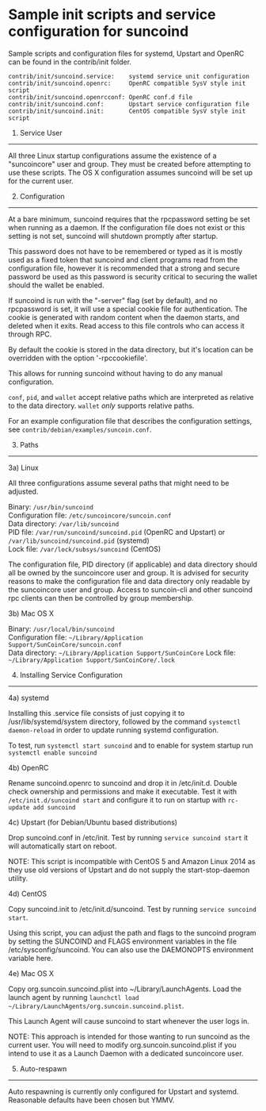 Sample init scripts and service configuration for suncoind
==========================================================

Sample scripts and configuration files for systemd, Upstart and OpenRC
can be found in the contrib/init folder.

    contrib/init/suncoind.service:    systemd service unit configuration
    contrib/init/suncoind.openrc:     OpenRC compatible SysV style init script
    contrib/init/suncoind.openrcconf: OpenRC conf.d file
    contrib/init/suncoind.conf:       Upstart service configuration file
    contrib/init/suncoind.init:       CentOS compatible SysV style init script

1. Service User
---------------------------------

All three Linux startup configurations assume the existence of a "suncoincore" user
and group.  They must be created before attempting to use these scripts.
The OS X configuration assumes suncoind will be set up for the current user.

2. Configuration
---------------------------------

At a bare minimum, suncoind requires that the rpcpassword setting be set
when running as a daemon.  If the configuration file does not exist or this
setting is not set, suncoind will shutdown promptly after startup.

This password does not have to be remembered or typed as it is mostly used
as a fixed token that suncoind and client programs read from the configuration
file, however it is recommended that a strong and secure password be used
as this password is security critical to securing the wallet should the
wallet be enabled.

If suncoind is run with the "-server" flag (set by default), and no rpcpassword is set,
it will use a special cookie file for authentication. The cookie is generated with random
content when the daemon starts, and deleted when it exits. Read access to this file
controls who can access it through RPC.

By default the cookie is stored in the data directory, but it's location can be overridden
with the option '-rpccookiefile'.

This allows for running suncoind without having to do any manual configuration.

`conf`, `pid`, and `wallet` accept relative paths which are interpreted as
relative to the data directory. `wallet` *only* supports relative paths.

For an example configuration file that describes the configuration settings,
see `contrib/debian/examples/suncoin.conf`.

3. Paths
---------------------------------

3a) Linux

All three configurations assume several paths that might need to be adjusted.

Binary:              `/usr/bin/suncoind`  
Configuration file:  `/etc/suncoincore/suncoin.conf`  
Data directory:      `/var/lib/suncoind`  
PID file:            `/var/run/suncoind/suncoind.pid` (OpenRC and Upstart) or `/var/lib/suncoind/suncoind.pid` (systemd)  
Lock file:           `/var/lock/subsys/suncoind` (CentOS)  

The configuration file, PID directory (if applicable) and data directory
should all be owned by the suncoincore user and group.  It is advised for security
reasons to make the configuration file and data directory only readable by the
suncoincore user and group.  Access to suncoin-cli and other suncoind rpc clients
can then be controlled by group membership.

3b) Mac OS X

Binary:              `/usr/local/bin/suncoind`  
Configuration file:  `~/Library/Application Support/SunCoinCore/suncoin.conf`  
Data directory:      `~/Library/Application Support/SunCoinCore`
Lock file:           `~/Library/Application Support/SunCoinCore/.lock`

4. Installing Service Configuration
-----------------------------------

4a) systemd

Installing this .service file consists of just copying it to
/usr/lib/systemd/system directory, followed by the command
`systemctl daemon-reload` in order to update running systemd configuration.

To test, run `systemctl start suncoind` and to enable for system startup run
`systemctl enable suncoind`

4b) OpenRC

Rename suncoind.openrc to suncoind and drop it in /etc/init.d.  Double
check ownership and permissions and make it executable.  Test it with
`/etc/init.d/suncoind start` and configure it to run on startup with
`rc-update add suncoind`

4c) Upstart (for Debian/Ubuntu based distributions)

Drop suncoind.conf in /etc/init.  Test by running `service suncoind start`
it will automatically start on reboot.

NOTE: This script is incompatible with CentOS 5 and Amazon Linux 2014 as they
use old versions of Upstart and do not supply the start-stop-daemon utility.

4d) CentOS

Copy suncoind.init to /etc/init.d/suncoind. Test by running `service suncoind start`.

Using this script, you can adjust the path and flags to the suncoind program by
setting the SUNCOIND and FLAGS environment variables in the file
/etc/sysconfig/suncoind. You can also use the DAEMONOPTS environment variable here.

4e) Mac OS X

Copy org.suncoin.suncoind.plist into ~/Library/LaunchAgents. Load the launch agent by
running `launchctl load ~/Library/LaunchAgents/org.suncoin.suncoind.plist`.

This Launch Agent will cause suncoind to start whenever the user logs in.

NOTE: This approach is intended for those wanting to run suncoind as the current user.
You will need to modify org.suncoin.suncoind.plist if you intend to use it as a
Launch Daemon with a dedicated suncoincore user.

5. Auto-respawn
-----------------------------------

Auto respawning is currently only configured for Upstart and systemd.
Reasonable defaults have been chosen but YMMV.
